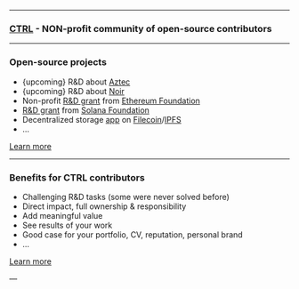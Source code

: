 
---


### [CTRL](https://ctrl.ing/) - NON-profit community of open-source contributors

---

### Open-source projects

- {upcoming} R&D about [Aztec](https://www.aztec.network)
- {upcoming} R&D about [Noir](https://noir-lang.org)
- Non-profit [R&D grant](https://github.com/ctrlsa/smart-contract-wallet-Ethereum-Account-Abstraction-Telegram) from [Ethereum Foundation](https://ethereum.org/en/foundation)
- [R&D grant](https://github.com/ctrlsa/instant-send-app) from [Solana Foundation](https://solana.com)
- Decentralized storage [app](https://github.com/ctrlsa/seal-app) on [Filecoin](https://filecoin.io/)/[IPFS](https://ipfs.tech/)
- ...

[Learn more](https://ctrl.ing)

---



### Benefits for CTRL contributors

- Challenging R&D tasks (some were never solved before)
- Direct impact, full ownership & responsibility
- Add meaningful value
- See results of your work
- Good case for your portfolio, CV, reputation, personal brand
- ...

[Learn more](https://ctrl.ing/benefits)

—
